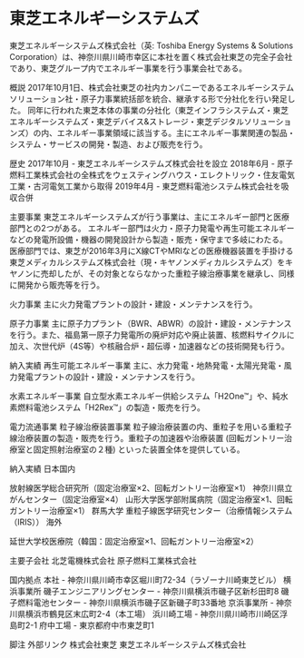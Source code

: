 # 東芝エネルギーシステムズ

東芝エネルギーシステムズ株式会社（英: Toshiba Energy Systems & Solutions Corporation）は、神奈川県川崎市幸区に本社を置く株式会社東芝の完全子会社であり、東芝グループ内でエネルギー事業を行う事業会社である。

概説
2017年10月1日、株式会社東芝の社内カンパニーであるエネルギーシステムソリューション社・原子力事業統括部を統合、継承する形で分社化を行い発足した。
同年に行われた東芝本体の事業の分社化（東芝インフラシステムズ・東芝エネルギーシステムズ・東芝デバイス&ストレージ・東芝デジタルソリューションズ）の内、エネルギー事業領域に該当する。主にエネルギー事業関連の製品・システム・サービスの開発・製造、および販売を行う。

歴史
2017年10月 - 東芝エネルギーシステムズ株式会社を設立
2018年6月 - 原子燃料工業株式会社の全株式をウェスティングハウス・エレクトリック・住友電気工業・古河電気工業から取得
2019年4月 - 東芝燃料電池システム株式会社を吸収合併

主要事業
東芝エネルギーシステムズが行う事業は、主にエネルギー部門と医療部門との2つがある。
エネルギー部門は火力・原子力発電や再生可能エネルギーなどの発電所設備・機器の開発設計から製造・販売・保守まで多岐にわたる。
医療部門では、東芝が2016年3月にX線CTやMRIなどの医療機器装置を手掛ける東芝メディカルシステムズ株式会社（現・キヤノンメディカルシステムズ）をキヤノンに売却したが、その対象とならなかった重粒子線治療事業を継承し、同様に開発から販売等を行う。

火力事業
主に火力発電プラントの設計・建設・メンテナンスを行う。

原子力事業
主に原子力プラント（BWR、ABWR）の設計・建設・メンテナンスを行う。また、福島第一原子力発電所の廃炉対応や廃止装置、核燃料サイクルに加え、次世代炉（4S等）や核融合炉・超伝導・加速器などの技術開発も行う。

納入実績
再生可能エネルギー事業
主に、水力発電・地熱発電・太陽光発電・風力発電プラントの設計・建設・メンテナンスを行う。

水素エネルギー事業
自立型水素エネルギー供給システム「H2One™」や、純水素燃料電池システム「H2Rex™」の製造・販売を行う。

電力流通事業
粒子線治療装置事業
粒子線治療装置の内、重粒子を用いる重粒子線治療装置の製造・販売を行う。重粒子の加速器や治療装置 (回転ガントリー治療室と固定照射治療室の２種) といった装置全体を提供している。

納入実績
日本国内

放射線医学総合研究所（固定治療室×2、回転ガントリー治療室×1）
神奈川県立がんセンター（固定治療室×4）
山形大学医学部附属病院（固定治療室×1、回転ガントリー治療室×1）
群馬大学 重粒子線医学研究センター（治療情報システム（IRIS））
海外

延世大学校医療院（韓国：固定治療室×1、回転ガントリー治療室×2）

主要子会社
北芝電機株式会社
原子燃料工業株式会社

国内拠点
本社 - 神奈川県川崎市幸区堀川町72-34（ラゾーナ川崎東芝ビル）
横浜事業所
磯子エンジニアリングセンター - 神奈川県横浜市磯子区新杉田町8
磯子燃料電池センター - 神奈川県横浜市磯子区新磯子町33番地
京浜事業所 - 神奈川県横浜市鶴見区末広町2-4（本工場）
浜川崎工場 - 神奈川県川崎市川崎区浮島町2-1
府中工場 - 東京都府中市東芝町1

脚注
外部リンク
株式会社東芝
東芝エネルギーシステムズ株式会社